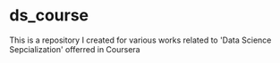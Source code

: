 ds_course
=========

This is a repository I created for various works related to 'Data Science Sepcialization' offerred in Coursera
